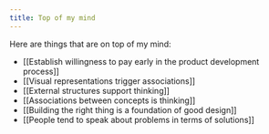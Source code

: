 ```yaml
---
title: Top of my mind
---
```


Here are things that are on top of my mind:
- [[Establish willingness to pay early in the product development process]]
- [[Visual representations trigger associations]]
- [[External structures support thinking]]
- [[Associations between concepts is thinking]]
- [[Building the right thing is a foundation of good design]]
- [[People tend to speak about problems in terms of solutions]]